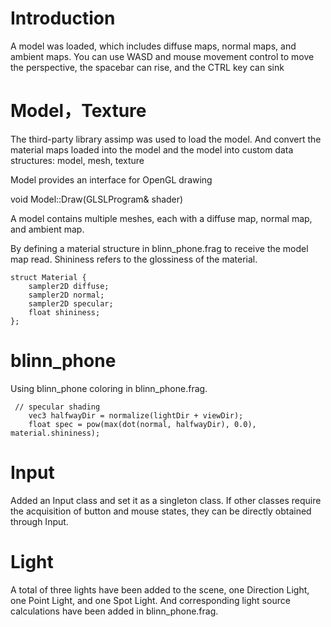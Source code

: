 

# Introduction

A model was loaded, which includes diffuse maps, normal maps, and ambient maps.
You can use WASD and mouse movement control to move the perspective, the spacebar can rise, and the CTRL key can sink



# Model，Texture 

The third-party library assimp was used to load the model. And convert the material maps loaded into the model and the model into custom data structures: model, mesh, texture

Model provides an interface for OpenGL drawing

void Model::Draw(GLSLProgram& shader)

A model contains multiple meshes, each with a diffuse map, normal map, and ambient map.

By defining a material structure in blinn_phone.frag to receive the model map read. Shininess refers to the glossiness of the material.

```
struct Material {
    sampler2D diffuse;
    sampler2D normal;
    sampler2D specular;
    float shininess;
}; 
```

# blinn_phone

Using blinn_phone coloring in blinn_phone.frag.

```
 // specular shading
    vec3 halfwayDir = normalize(lightDir + viewDir);  
    float spec = pow(max(dot(normal, halfwayDir), 0.0), material.shininess);
```



# Input

Added an Input class and set it as a singleton class. If other classes require the acquisition of button and mouse states, they can be directly obtained through Input.

# Light

A total of three lights have been added to the scene, one Direction Light, one Point Light, and one Spot Light. And corresponding light source calculations have been added in blinn_phone.frag.

